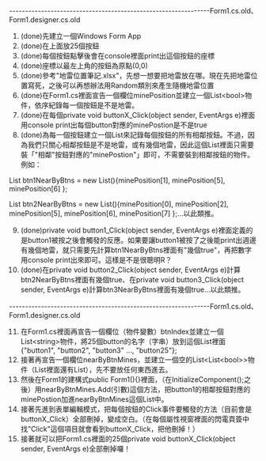 ---------------------------------------------------------------Form1.cs.old、Form1.designer.cs.old
1. (done)先建立一個Windows Form App
2. (done)在上面放25個按鈕
3. (done)每個按鈕點擊後會在console裡面print出這個按鈕的座標
4. (done)座標以最左上角的按鈕為原點(0,0)
5. (done)參考"地雷位置筆記.xlsx"，先想一想要把地雷放在哪。現在先把地雷位置寫死，之後可以再想辦法用Random類別來產生隨機地雷位置
6. (done)在Form1.cs裡面宣告一個欄位minePosition並建立一個List\<bool\>物件，依序紀錄每一個按鈕是不是地雷。
7. (done)在每個private void buttonX_Click(object sender, EventArgs e)裡面用console print出每個button對應的minePostion是不是true
8. (done)為每一個按鈕建立一個List來記錄每個按鈕的所有相鄰按鈕。不過，因為我們只關心相鄰按鈕是不是地雷，或有幾個地雷，因此這個List裡面只需要裝「"相鄰"按鈕對應的"minePostion"」即可，不需要裝到相鄰按鈕的物件。例如：

  List<bool> btn1NearByBtns = new List<bool>(){minePosition[1], minePosition[5], minePosition[6] };    
  
  List<bool> btn2NearByBtns = new List<bool>(){minePosition[0], minePosition[2], minePosition[5], minePosition[6], minePosition[7] };...以此類推。

9. (done)private void button1_Click(object sender, EventArgs e)裡面定義的是button1被按之後會觸發的反應。如果要讓button1被按了之後能print出週邊有幾個地雷，就只需要先計算btn1NearByBtns裡面有"幾個true"，再把數字用console print出來即可。這樣是不是很聰明R？
10. (done)在private void button2_Click(object sender, EventArgs e)計算btn2NearByBtns裡面有幾個true、在private void button3_Click(object sender, EventArgs e)計算btn3NearByBtns裡面有幾個true...以此類推。

---------------------------------------------------------------Form1.cs.old、Form1.designer.cs.old

11. 在Form1.cs裡面再宣告一個欄位（物件變數）btnIndex並建立一個List\<string\>物件，將25個button的名字（字串）放到這個List裡面{"button1", "button2", "button3" ..., "button25"};
12. 接著再宣告一個欄位nearByBtnMines，並建立一個空的List\<List\<bool\>\>物件（List裡面還有List），先不要放任何東西進去。
13. 然後在Form1的建構式public Form1(){}裡面，（在InitializeComponent();之後）用nearByBtnMines.Add(引數)這個方法，把button1的相鄰按鈕對應的minePostion加進nearByBtnMines這個List中。
14. 接著先進到表單編輯模式，把每個按鈕的Click事件要觸發的方法（目前會是buttonX_Click）全部刪掉，變成空白。（在每個屬性視窗裡面的閃電頁簽中找"Click"這個項目就會看到buttonX_Click，把他刪掉！）
15. 接著就可以把Form1.cs裡面的25個private void buttonX_Click(object sender, EventArgs e)全部刪掉囉！

